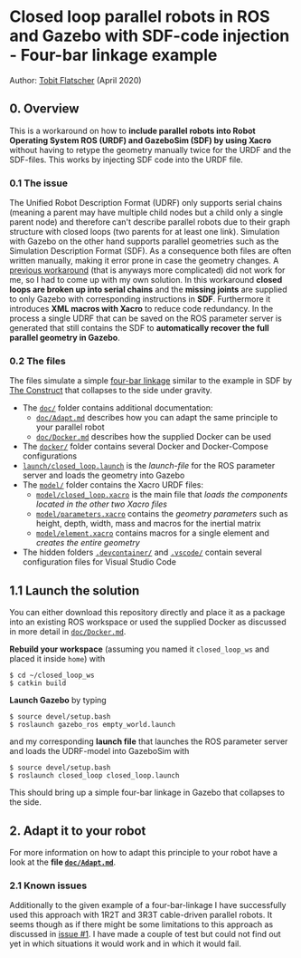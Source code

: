# Closed loop parallel robots in ROS and Gazebo with SDF-code injection - Four-bar linkage example

Author: [Tobit Flatscher](https://github.com/2b-t) (April 2020)



## 0. Overview

This is a workaround on how to **include parallel robots into Robot Operating System ROS (URDF) and GazeboSim (SDF) by using Xacro** without having to retype the geometry manually twice for the URDF and the SDF-files. This works by injecting SDF code into the URDF file.

### 0.1 The issue
The Unified Robot Description Format (UDRF) only supports serial chains (meaning a parent may have multiple child nodes but a child only a single parent node) and therefore can't describe parallel robots due to their graph structure with closed loops (two parents for at least one link). Simulation with Gazebo on the other hand supports parallel geometries such as the Simulation Description Format (SDF). As a consequence both files are often written manually, making it error prone in case the geometry changes.
A [previous workaround](https://github.com/wojiaojiao/pegasus_gazebo_plugins) (that is anyways more complicated) did not work for me, so I had to come up with my own solution. 
In this workaround **closed loops are broken up into serial chains** and the **missing joints** are supplied to only Gazebo with corresponding instructions in **SDF**. Furthermore it introduces **XML macros with Xacro** to reduce code redundancy. In the process a single UDRF that can be saved on the ROS parameter server is generated that still contains the SDF to **automatically recover the full parallel geometry in Gazebo**.

### 0.2 The files

The files simulate a simple [four-bar linkage](https://en.wikipedia.org/wiki/Four-bar_linkage) similar to the example in SDF by [The Construct](https://youtu.be/hglRGiNHRno) that collapses to the side under gravity.

- The [`doc/`](./doc/) folder contains additional documentation:
  - [`doc/Adapt.md`](./doc/Adapt.md) describes how you can adapt the same principle to your parallel robot
  - [`doc/Docker.md`](./doc/Docker.md) describes how the supplied Docker can be used
- The [`docker/`](./docker/) folder contains several Docker and Docker-Compose configurations
- [`launch/closed_loop.launch`](./launch/closed_loop.launch) is the *launch-file* for the ROS parameter server and loads the geometry into Gazebo
- The [`model/`](./model/) folder contains the Xacro URDF files:
  - [`model/closed_loop.xacro`](./model/closed_loop.xacro) is the main file that *loads the components located in the other two Xacro files*
  - [`model/parameters.xacro`](./model/parameters.xacro) contains the *geometry parameters* such as height, depth, width, mass and macros for the inertial matrix
  - [`model/element.xacro`](./model/element.xacro) contains macros for a single element and *creates the entire geometry*
- The hidden folders [`.devcontainer/`](./.devcontainer/) and [`.vscode/`](./.vscode/) contain several configuration files for Visual Studio Code

## 1.1 Launch the solution

You can either download this repository directly and place it as a package into an existing ROS workspace or used the supplied Docker as discussed in more detail in [`doc/Docker.md`](./doc/Docker.md).

**Rebuild your workspace** (assuming you named it `closed_loop_ws` and placed it inside `home`) with

```shell
$ cd ~/closed_loop_ws
$ catkin build
```
**Launch Gazebo** by typing

```shell
$ source devel/setup.bash
$ roslaunch gazebo_ros empty_world.launch
```
and my corresponding **launch file** that launches the ROS parameter server and loads the UDRF-model into GazeboSim with
```shell
$ source devel/setup.bash
$ roslaunch closed_loop closed_loop.launch
```
This should bring up a simple four-bar linkage in Gazebo that collapses to the side.

## 2. Adapt it to your robot

For more information on how to adapt this principle to your robot have a look at the **file [`doc/Adapt.md`](./doc/Adapt.md)**.

### 2.1 Known issues

Additionally to the given example of a four-bar-linkage I have successfully used this approach with 1R2T and 3R3T cable-driven parallel robots. It seems though as if there might be some limitations to this approach as discussed in [issue #1](https://github.com/2b-t/closed_loop/issues/1). I have made a couple of test but could not find out yet in which situations it would work and in which it would fail.
